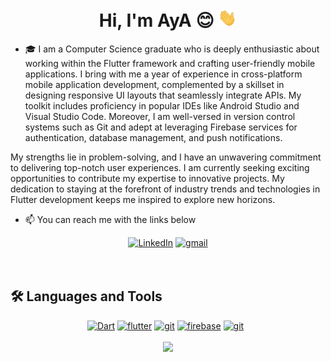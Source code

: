 <h1 align=center> Hi, I'm AyA 😊 <img src="https://github.com/ABSphreak/ABSphreak/blob/master/gifs/Hi.gif" width="30px"></h2></h1>

- 🎓 I am a Computer Science graduate who is deeply enthusiastic about working within the Flutter framework and crafting user-friendly mobile applications. I bring with me a year of experience in cross-platform mobile application development, complemented by a skillset in designing responsive UI layouts that seamlessly integrate APIs. My toolkit includes proficiency in popular IDEs like Android Studio and Visual Studio Code. Moreover, I am well-versed in version control systems such as Git and adept at leveraging Firebase services for authentication, database management, and push notifications.

My strengths lie in problem-solving, and I have an unwavering commitment to delivering top-notch user experiences. I am currently seeking exciting opportunities to contribute my expertise to innovative projects. My dedication to staying at the forefront of industry trends and technologies in Flutter development keeps me inspired to explore new horizons.

- :mailbox: You can reach me with the links below


<div align="center">
<a href="https://www.linkedin.com/in/aya-abdel-moneim-b75546221/" target="_blank"><img src="https://img.shields.io/badge/linkedin-%230177B5?style=flat&logo=linkedin&logoColor=white" alt="LinkedIn"></a>
<a href="ayhb756@gmail.com" target="_blank"><img src="https://img.shields.io/badge/Gmail-c14438?style=flat&logo=Gmail&logoColor=white" alt="gmail"></a>
</div>
<br><br>


## 🛠 Languages and Tools 
<div align="center">
  <a href="#" target="_blank"><img src="https://camo.githubusercontent.com/d54cb8a71c6e700018b4d1390e6178d544f5713b618cb11e3d9513640a82d0c9/68747470733a2f2f7777772e766563746f726c6f676f2e7a6f6e652f6c6f676f732f646172746c616e672f646172746c616e672d69636f6e2e737667" alt="Dart" width="30px" ></a>
   <a href="#" target="_blank"><img src="https://camo.githubusercontent.com/114aa59f6bfe1ff7ef3444fbb224078eb6a32c43f0ed03a6c0c3e6df67e049ec/68747470733a2f2f7777772e766563746f726c6f676f2e7a6f6e652f6c6f676f732f666c7574746572696f2f666c7574746572696f2d69636f6e2e737667" alt="flutter" width="30px"></a>
  <a href="#" target="_blank"><img src="https://camo.githubusercontent.com/fbfcb9e3dc648adc93bef37c718db16c52f617ad055a26de6dc3c21865c3321d/68747470733a2f2f7777772e766563746f726c6f676f2e7a6f6e652f6c6f676f732f6769742d73636d2f6769742d73636d2d69636f6e2e737667" alt="git" width="30px"></a>
  <a href="#" target="_blank"><img src="https://camo.githubusercontent.com/dd4b2422ed3bfc9da88c43d18550375c66f9584327dff7ecc19315ce50b96f07/68747470733a2f2f7777772e766563746f726c6f676f2e7a6f6e652f6c6f676f732f66697265626173652f66697265626173652d69636f6e2e737667" alt="firebase" width="30px"></a>
  <a href="#" target="_blank"><img src="https://camo.githubusercontent.com/ed93c2b000a76ceaad1503e7eb9356591b885227e82a36a005b9d3498b303ba5/68747470733a2f2f7777772e766563746f726c6f676f2e7a6f6e652f6c6f676f732f6669676d612f6669676d612d69636f6e2e737667" alt="git" width="30px"></a>
  <a href="#" target="_blank"><img src="" alt=""></a>
  <a href="#" target="_blank"><img src="" alt=""></a>
 </div>
<br/>
<div align=center><img  width="90px" src="https://github.com/SrishtiSinghD/SrishtiSinghD/blob/master/tenor%20(2).gif" ></div>
